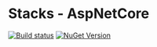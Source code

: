 # Stacks - AspNetCore

[![Build status](https://ci.appveyor.com/api/projects/status/t5ja4yo6bbfxuuwh/branch/master?svg=true)](https://ci.appveyor.com/project/slalom-saa/stacks-aspnetcore/branch/master)   [![NuGet Version](http://img.shields.io/nuget/v/Slalom.Stacks.Web.AspNetCore.svg?style=flat)](https://www.nuget.org/packages/Slalom.Stacks.Web.AspNetCore/)
